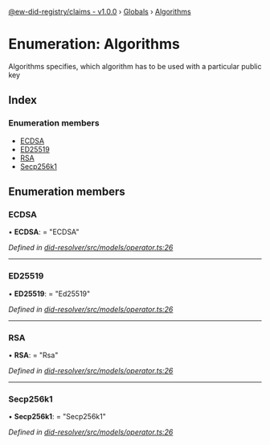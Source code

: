 [@ew-did-registry/claims - v1.0.0](../README.md) › [Globals](../globals.md) › [Algorithms](algorithms.md)

# Enumeration: Algorithms

Algorithms specifies, which algorithm has to be used with a particular public key

## Index

### Enumeration members

* [ECDSA](algorithms.md#ecdsa)
* [ED25519](algorithms.md#ed25519)
* [RSA](algorithms.md#rsa)
* [Secp256k1](algorithms.md#secp256k1)

## Enumeration members

###  ECDSA

• **ECDSA**: = "ECDSA"

*Defined in [did-resolver/src/models/operator.ts:26](https://github.com/energywebfoundation/ew-did-registry/blob/d64ff0f/packages/did-resolver/src/models/operator.ts#L26)*

___

###  ED25519

• **ED25519**: = "Ed25519"

*Defined in [did-resolver/src/models/operator.ts:26](https://github.com/energywebfoundation/ew-did-registry/blob/d64ff0f/packages/did-resolver/src/models/operator.ts#L26)*

___

###  RSA

• **RSA**: = "Rsa"

*Defined in [did-resolver/src/models/operator.ts:26](https://github.com/energywebfoundation/ew-did-registry/blob/d64ff0f/packages/did-resolver/src/models/operator.ts#L26)*

___

###  Secp256k1

• **Secp256k1**: = "Secp256k1"

*Defined in [did-resolver/src/models/operator.ts:26](https://github.com/energywebfoundation/ew-did-registry/blob/d64ff0f/packages/did-resolver/src/models/operator.ts#L26)*
